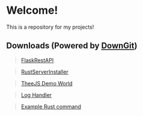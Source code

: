 # Welcome!
This is a repository for my projects! 
## Downloads (Powered by [DownGit](https://downgit.github.io/#/home))
> [FlaskRestAPI](https://downgit.github.io/#/home?url=https://github.com/New-UCCS/dev-nolant/tree/main/FlaskRestApi)

> [RustServerInstaller](https://downgit.github.io/#/home?url=https://github.com/New-UCCS/dev-nolant/tree/main/one-click-install-RustDedicatedServer-main)

> [TheeJS Demo World](https://downgit.github.io/#/home?url=https://github.com/New-UCCS/dev-nolant/tree/main/ThreeJS-DemoWorld-main)

> [Log Handler](https://downgit.github.io/#/home?url=https://github.com/New-UCCS/dev-nolant/tree/main/LogHandlr)

> [Example Rust command](https://downgit.github.io/#/home?url=https://github.com/New-UCCS/dev-nolant/tree/main/Example-Command-For-uMod-Rust-main)
